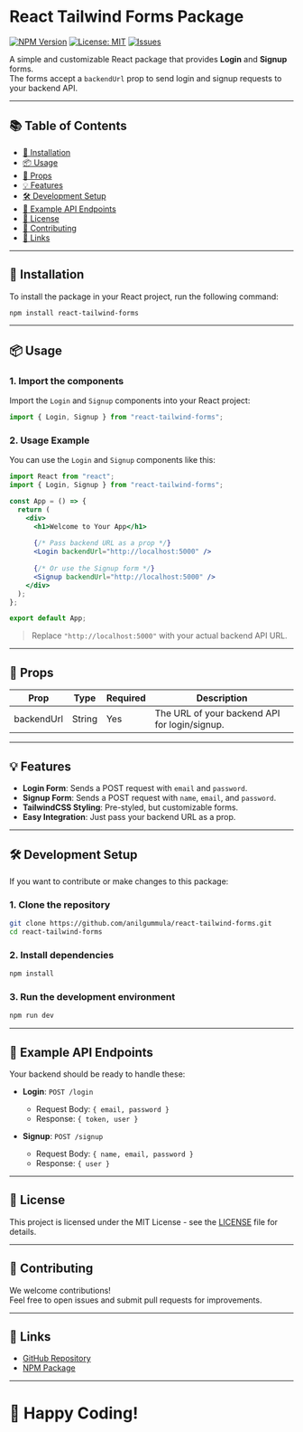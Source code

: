 # React Tailwind Forms Package

[![NPM Version](https://img.shields.io/npm/v/your-auth-package.svg)](https://www.npmjs.com/package/react-tailwind-forms)
[![License: MIT](https://img.shields.io/badge/License-MIT-yellow.svg)](./LICENSE)
[![Issues](https://img.shields.io/github/issues/your-username/your-auth-package.svg)](https://github.com/anil2050/react-tailwind-forms/issues)

A simple and customizable React package that provides **Login** and **Signup** forms.  
The forms accept a `backendUrl` prop to send login and signup requests to your backend API.

---

## 📚 Table of Contents

- [🚀 Installation](#-installation)
- [📦 Usage](#-usage)
- [🔧 Props](#-props)
- [💡 Features](#-features)
- [🛠️ Development Setup](#-development-setup)
- [📝 Example API Endpoints](#-example-api-endpoints)
- [🕋️ License](#-license)
- [🤝 Contributing](#-contributing)
- [🔗 Links](#-links)

---

## 🚀 Installation

To install the package in your React project, run the following command:

```bash
npm install react-tailwind-forms
```

---

## 📦 Usage

### 1. **Import the components**

Import the `Login` and `Signup` components into your React project:

```jsx
import { Login, Signup } from "react-tailwind-forms";
```

### 2. **Usage Example**

You can use the `Login` and `Signup` components like this:

```jsx
import React from "react";
import { Login, Signup } from "react-tailwind-forms";

const App = () => {
  return (
    <div>
      <h1>Welcome to Your App</h1>
      
      {/* Pass backend URL as a prop */}
      <Login backendUrl="http://localhost:5000" />
      
      {/* Or use the Signup form */}
      <Signup backendUrl="http://localhost:5000" />
    </div>
  );
};

export default App;
```

> Replace `"http://localhost:5000"` with your actual backend API URL.

---

## 🔧 Props

| Prop        | Type   | Required | Description                                     |
|-------------|--------|----------|-------------------------------------------------|
| backendUrl  | String | Yes      | The URL of your backend API for login/signup.   |

---

## 💡 Features

- **Login Form**: Sends a POST request with `email` and `password`.
- **Signup Form**: Sends a POST request with `name`, `email`, and `password`.
- **TailwindCSS Styling**: Pre-styled, but customizable forms.
- **Easy Integration**: Just pass your backend URL as a prop.

---

## 🛠️ Development Setup

If you want to contribute or make changes to this package:

### 1. Clone the repository

```bash
git clone https://github.com/anilgummula/react-tailwind-forms.git
cd react-tailwind-forms
```

### 2. Install dependencies

```bash
npm install
```

### 3. Run the development environment

```bash
npm run dev
```

---

## 📝 Example API Endpoints

Your backend should be ready to handle these:

- **Login**: `POST /login`
  - Request Body: `{ email, password }`
  - Response: `{ token, user }`
  
- **Signup**: `POST /signup`
  - Request Body: `{ name, email, password }`
  - Response: `{ user }`

---

## 🕋️ License

This project is licensed under the MIT License - see the [LICENSE](./LICENSE) file for details.

---

## 🤝 Contributing

We welcome contributions!  
Feel free to open issues and submit pull requests for improvements.

---

## 🔗 Links

- [GitHub Repository](https://github.com/anilgummula/react-tailwind-forms)
- [NPM Package](https://www.npmjs.com/package/react-tailwind-forms)

---

# 🚀 Happy Coding!

